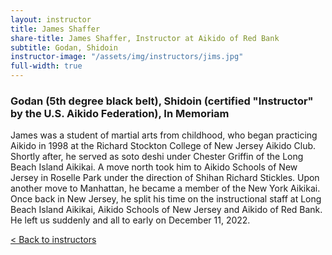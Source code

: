 ```yaml
---
layout: instructor
title: James Shaffer
share-title: James Shaffer, Instructor at Aikido of Red Bank
subtitle: Godan, Shidoin
instructor-image: "/assets/img/instructors/jims.jpg"
full-width: true
---
```


### Godan (5th degree black belt), Shidoin (certified "Instructor" by the U.S. Aikido Federation), In Memoriam

James was a student of martial arts from childhood, who began practicing Aikido in 1998 at the Richard Stockton College of New Jersey Aikido Club. Shortly after, he served as soto deshi under Chester Griffin of the Long Beach Island Aikikai. A move north took him to Aikido Schools of New Jersey in Roselle Park under the direction of Shihan Richard Stickles. Upon another move to Manhattan, he became a member of the New York Aikikai. Once back in New Jersey, he split his time on the instructional staff at Long Beach Island Aikikai, Aikido Schools of New Jersey and Aikido of Red Bank. He left us suddenly and all to early on December 11, 2022.

[< Back to instructors](/instructors/)
